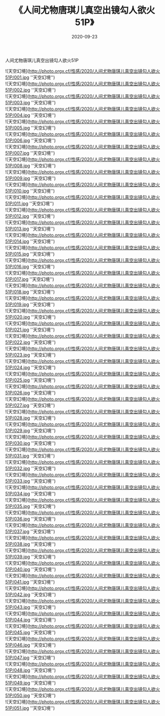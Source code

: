 ﻿---
layout: post
title: 《人间尤物唐琪儿真空出镜勾人欲火51P》
date: 2020-09-23
img: http://photo.orgx.cf/性感/2020/人间尤物唐琪儿真空出镜勾人欲火51P/000.jpg
tags: [美女,性感,泳衣]
---

人间尤物唐琪儿真空出镜勾人欲火51P



![天空幻境](http://photo.orgx.cf/性感/2020/人间尤物唐琪儿真空出镜勾人欲火51P/001.jpg ''天空幻境'')<br>
![天空幻境](http://photo.orgx.cf/性感/2020/人间尤物唐琪儿真空出镜勾人欲火51P/002.jpg ''天空幻境'')<br>
![天空幻境](http://photo.orgx.cf/性感/2020/人间尤物唐琪儿真空出镜勾人欲火51P/003.jpg ''天空幻境'')<br>
![天空幻境](http://photo.orgx.cf/性感/2020/人间尤物唐琪儿真空出镜勾人欲火51P/004.jpg ''天空幻境'')<br>
![天空幻境](http://photo.orgx.cf/性感/2020/人间尤物唐琪儿真空出镜勾人欲火51P/005.jpg ''天空幻境'')<br>
![天空幻境](http://photo.orgx.cf/性感/2020/人间尤物唐琪儿真空出镜勾人欲火51P/006.jpg ''天空幻境'')<br>
![天空幻境](http://photo.orgx.cf/性感/2020/人间尤物唐琪儿真空出镜勾人欲火51P/007.jpg ''天空幻境'')<br>
![天空幻境](http://photo.orgx.cf/性感/2020/人间尤物唐琪儿真空出镜勾人欲火51P/008.jpg ''天空幻境'')<br>
![天空幻境](http://photo.orgx.cf/性感/2020/人间尤物唐琪儿真空出镜勾人欲火51P/009.jpg ''天空幻境'')<br>
![天空幻境](http://photo.orgx.cf/性感/2020/人间尤物唐琪儿真空出镜勾人欲火51P/010.jpg ''天空幻境'')<br>
![天空幻境](http://photo.orgx.cf/性感/2020/人间尤物唐琪儿真空出镜勾人欲火51P/011.jpg ''天空幻境'')<br>
![天空幻境](http://photo.orgx.cf/性感/2020/人间尤物唐琪儿真空出镜勾人欲火51P/012.jpg ''天空幻境'')<br>
![天空幻境](http://photo.orgx.cf/性感/2020/人间尤物唐琪儿真空出镜勾人欲火51P/013.jpg ''天空幻境'')<br>
![天空幻境](http://photo.orgx.cf/性感/2020/人间尤物唐琪儿真空出镜勾人欲火51P/014.jpg ''天空幻境'')<br>
![天空幻境](http://photo.orgx.cf/性感/2020/人间尤物唐琪儿真空出镜勾人欲火51P/015.jpg ''天空幻境'')<br>
![天空幻境](http://photo.orgx.cf/性感/2020/人间尤物唐琪儿真空出镜勾人欲火51P/016.jpg ''天空幻境'')<br>
![天空幻境](http://photo.orgx.cf/性感/2020/人间尤物唐琪儿真空出镜勾人欲火51P/017.jpg ''天空幻境'')<br>
![天空幻境](http://photo.orgx.cf/性感/2020/人间尤物唐琪儿真空出镜勾人欲火51P/018.jpg ''天空幻境'')<br>
![天空幻境](http://photo.orgx.cf/性感/2020/人间尤物唐琪儿真空出镜勾人欲火51P/019.jpg ''天空幻境'')<br>
![天空幻境](http://photo.orgx.cf/性感/2020/人间尤物唐琪儿真空出镜勾人欲火51P/020.jpg ''天空幻境'')<br>
![天空幻境](http://photo.orgx.cf/性感/2020/人间尤物唐琪儿真空出镜勾人欲火51P/021.jpg ''天空幻境'')<br>
![天空幻境](http://photo.orgx.cf/性感/2020/人间尤物唐琪儿真空出镜勾人欲火51P/022.jpg ''天空幻境'')<br>
![天空幻境](http://photo.orgx.cf/性感/2020/人间尤物唐琪儿真空出镜勾人欲火51P/023.jpg ''天空幻境'')<br>
![天空幻境](http://photo.orgx.cf/性感/2020/人间尤物唐琪儿真空出镜勾人欲火51P/024.jpg ''天空幻境'')<br>
![天空幻境](http://photo.orgx.cf/性感/2020/人间尤物唐琪儿真空出镜勾人欲火51P/025.jpg ''天空幻境'')<br>
![天空幻境](http://photo.orgx.cf/性感/2020/人间尤物唐琪儿真空出镜勾人欲火51P/026.jpg ''天空幻境'')<br>
![天空幻境](http://photo.orgx.cf/性感/2020/人间尤物唐琪儿真空出镜勾人欲火51P/027.jpg ''天空幻境'')<br>
![天空幻境](http://photo.orgx.cf/性感/2020/人间尤物唐琪儿真空出镜勾人欲火51P/028.jpg ''天空幻境'')<br>
![天空幻境](http://photo.orgx.cf/性感/2020/人间尤物唐琪儿真空出镜勾人欲火51P/029.jpg ''天空幻境'')<br>
![天空幻境](http://photo.orgx.cf/性感/2020/人间尤物唐琪儿真空出镜勾人欲火51P/030.jpg ''天空幻境'')<br>
![天空幻境](http://photo.orgx.cf/性感/2020/人间尤物唐琪儿真空出镜勾人欲火51P/031.jpg ''天空幻境'')<br>
![天空幻境](http://photo.orgx.cf/性感/2020/人间尤物唐琪儿真空出镜勾人欲火51P/032.jpg ''天空幻境'')<br>
![天空幻境](http://photo.orgx.cf/性感/2020/人间尤物唐琪儿真空出镜勾人欲火51P/033.jpg ''天空幻境'')<br>
![天空幻境](http://photo.orgx.cf/性感/2020/人间尤物唐琪儿真空出镜勾人欲火51P/034.jpg ''天空幻境'')<br>
![天空幻境](http://photo.orgx.cf/性感/2020/人间尤物唐琪儿真空出镜勾人欲火51P/035.jpg ''天空幻境'')<br>
![天空幻境](http://photo.orgx.cf/性感/2020/人间尤物唐琪儿真空出镜勾人欲火51P/036.jpg ''天空幻境'')<br>
![天空幻境](http://photo.orgx.cf/性感/2020/人间尤物唐琪儿真空出镜勾人欲火51P/037.jpg ''天空幻境'')<br>
![天空幻境](http://photo.orgx.cf/性感/2020/人间尤物唐琪儿真空出镜勾人欲火51P/038.jpg ''天空幻境'')<br>
![天空幻境](http://photo.orgx.cf/性感/2020/人间尤物唐琪儿真空出镜勾人欲火51P/039.jpg ''天空幻境'')<br>
![天空幻境](http://photo.orgx.cf/性感/2020/人间尤物唐琪儿真空出镜勾人欲火51P/040.jpg ''天空幻境'')<br>
![天空幻境](http://photo.orgx.cf/性感/2020/人间尤物唐琪儿真空出镜勾人欲火51P/041.jpg ''天空幻境'')<br>
![天空幻境](http://photo.orgx.cf/性感/2020/人间尤物唐琪儿真空出镜勾人欲火51P/042.jpg ''天空幻境'')<br>
![天空幻境](http://photo.orgx.cf/性感/2020/人间尤物唐琪儿真空出镜勾人欲火51P/043.jpg ''天空幻境'')<br>
![天空幻境](http://photo.orgx.cf/性感/2020/人间尤物唐琪儿真空出镜勾人欲火51P/044.jpg ''天空幻境'')<br>
![天空幻境](http://photo.orgx.cf/性感/2020/人间尤物唐琪儿真空出镜勾人欲火51P/045.jpg ''天空幻境'')<br>
![天空幻境](http://photo.orgx.cf/性感/2020/人间尤物唐琪儿真空出镜勾人欲火51P/046.jpg ''天空幻境'')<br>
![天空幻境](http://photo.orgx.cf/性感/2020/人间尤物唐琪儿真空出镜勾人欲火51P/047.jpg ''天空幻境'')<br>
![天空幻境](http://photo.orgx.cf/性感/2020/人间尤物唐琪儿真空出镜勾人欲火51P/048.jpg ''天空幻境'')<br>
![天空幻境](http://photo.orgx.cf/性感/2020/人间尤物唐琪儿真空出镜勾人欲火51P/049.jpg ''天空幻境'')<br>
![天空幻境](http://photo.orgx.cf/性感/2020/人间尤物唐琪儿真空出镜勾人欲火51P/050.jpg ''天空幻境'')<br>
![天空幻境](http://photo.orgx.cf/性感/2020/人间尤物唐琪儿真空出镜勾人欲火51P/051.jpg ''天空幻境'')<br>